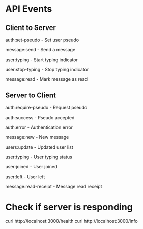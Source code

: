 # API Events

## Client to Server

auth:set-pseudo - Set user pseudo

message:send - Send a message

user:typing - Start typing indicator

user:stop-typing - Stop typing indicator

message:read - Mark message as read

## Server to Client

auth:require-pseudo - Request pseudo

auth:success - Pseudo accepted

auth:error - Authentication error

message:new - New message

users:update - Updated user list

user:typing - User typing status

user:joined - User joined

user:left - User left

message:read-receipt - Message read receipt

# Check if server is responding

curl http://localhost:3000/health
curl http://localhost:3000/info
